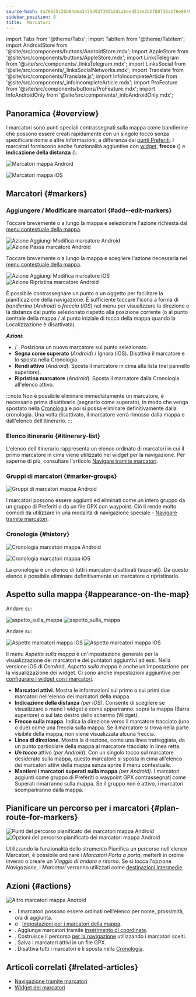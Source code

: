 ```yaml
---
source-hash: 4a76625c2bb84dea3475d937395b2dcabeed514e2bbf68736a1f6e8649b066f9
sidebar_position: 8
title:  Marcatori
---
```

import Tabs from '@theme/Tabs';
import TabItem from '@theme/TabItem';
import AndroidStore from '@site/src/components/buttons/AndroidStore.mdx';
import AppleStore from '@site/src/components/buttons/AppleStore.mdx';
import LinksTelegram from '@site/src/components/_linksTelegram.mdx';
import LinksSocial from '@site/src/components/_linksSocialNetworks.mdx';
import Translate from '@site/src/components/Translate.js';
import InfoIncompleteArticle from '@site/src/components/_infoIncompleteArticle.mdx';
import ProFeature from '@site/src/components/buttons/ProFeature.mdx';
import InfoAndroidOnly from '@site/src/components/_infoAndroidOnly.mdx';


## Panoramica {#overview}

I marcatori sono punti speciali contrassegnati sulla mappa come bandierine che possono essere creati rapidamente con un singolo tocco senza specificare nome e altre informazioni, a differenza dei [punti Preferiti](./favorites.md). I marcatori forniscono anche funzionalità aggiuntive con [widget](../widgets/markers.md), **frecce** (<Translate android="true" ids="show_arrows_on_the_map"/>) e **indicazione della distanza** (<Translate android="true" ids="show_direction"/>).

<Tabs groupId="operating-systems" queryString="current-os">

<TabItem value="android" label="Android">

![Marcatori mappa Android](@site/static/img/map/map_markers_android.png)

</TabItem>

<TabItem value="ios" label="iOS">

![Marcatori mappa iOS](@site/static/img/map/map_markers_ios.png)

</TabItem>

</Tabs>

## Marcatori {#markers}

### Aggiungere / Modificare marcatori {#add--edit-markers}

<Tabs groupId="operating-systems" queryString="current-os">

<TabItem value="android" label="Android">

Toccare brevemente o a lungo la mappa e selezionare l'azione richiesta dal [menu contestuale della mappa](../map/map-context-menu.md#add--edit-marker).

![Azione Aggiungi Modifica marcatore Android](@site/static/img/map/add_marker_android.png) ![Azione Passa marcatore Android](@site/static/img/map/action_pass_marker_android.png)

</TabItem>

<TabItem value="ios" label="iOS">

Toccare brevemente o a lungo la mappa e scegliere l'azione necessaria nel [menu contestuale della mappa](../map/map-context-menu.md#add--edit-marker).

![Azione Aggiungi Modifica marcatore iOS](@site/static/img/map/add_marker_ios.png)  ![Azione Ripristina marcatore Android](@site/static/img/map/action_restore_marker_android.png)

</TabItem>

</Tabs>

È possibile contrassegnare un punto o un oggetto per facilitare la pianificazione della navigazione. È sufficiente toccare l'icona a forma di *bandierina* (*Android*) o *freccia* (*iOS*) nel menu per visualizzare la direzione e la distanza dal punto selezionato rispetto alla posizione corrente (o al punto centrale della mappa / al punto iniziale di tocco della mappa quando la Localizzazione è disattivata).

***Azioni***:

- **<Translate android="true" ids="shared_string_marker"/>** / **<Translate android="true" ids="edit_map_marker"/>**. Posiziona un nuovo marcatore sul punto selezionato.
- **Segna come superato** (*Android*) / Ignora (iOS). Disattiva il marcatore e lo sposta nella Cronologia.
- **Rendi attivo** (*Android*). Sposta il marcatore in cima alla lista (nel pannello superiore).
- **Ripristina marcatore** (*Android*). Sposta il marcatore dalla Cronologia all'elenco attivo.

:::note
Non è possibile eliminare immediatamente un marcatore, è necessario prima disattivarlo (segnarlo come superato), in modo che venga spostato nella [Cronologia](#history) e poi si possa eliminare definitivamente dalla cronologia. Una volta disattivato, il marcatore verrà rimosso dalla mappa e dall'elenco dell'itinerario.
:::


<!--
### Add Favorites to Map Markers {#add-favorites-to-map-markers}

<InfoAndroidOnly/>

![Favorites folder functions android](@site/static/img/personal/favorites_folder_functions_android.png)

You can add to or remove your favorites from [Map markers list](../personal/markers.md).
Tap &#8942; button (**Android**) opens special functions for a chosen Favorite folder (group).

**Functions for Favorite folder:**
- &nbsp;<Translate android="true" ids="shared_string_add_to_map_markers"/>  or <Translate android="true" ids="remove_from_map_markers"/>.
- Add or remove all Favorite points from a folder in [Map markers list](../personal/markers.md).
-->


### Elenco itinerario {#itinerary-list}

L'elenco dell'itinerario rappresenta un elenco ordinato di marcatori in cui il primo marcatore in cima viene utilizzato nei widget per la navigazione. Per saperne di più, consultare l'articolo [Navigare tramite marcatori](../navigation/setup/markers-navigation.md#itinerary-list).

### Gruppi di marcatori {#marker-groups}

<InfoAndroidOnly />

![Gruppi di marcatori mappa Android](@site/static/img/personal/markers/map_markers_groups_add_android.png)

I marcatori possono essere aggiunti ed eliminati come un intero gruppo da un gruppo di Preferiti o da un file GPX con waypoint. Ciò li rende molto comodi da utilizzare in una modalità di navigazione speciale - [Navigare tramite marcatori](../navigation/setup/markers-navigation.md#add-group-of-favorite).

### Cronologia {#history}

<Tabs groupId="operating-systems" queryString="current-os">

<TabItem value="android" label="Android">

![Cronologia marcatori mappa Android](@site/static/img/personal/markers/map_markers_history_android.png)

</TabItem>

<TabItem value="ios" label="iOS">

![Cronologia marcatori mappa iOS](@site/static/img/personal/markers/map_markers_history_ios.png)

</TabItem>

</Tabs>

La cronologia è un elenco di tutti i marcatori disattivati (superati). Da questo elenco è possibile eliminare definitivamente un marcatore o ripristinarlo.


## Aspetto sulla mappa {#appearance-on-the-map}

<Tabs groupId="operating-systems" queryString="current-os">

<TabItem value="android" label="Android">

Andare su: *<Translate android="true" ids="shared_string_menu,map_markers_item,shared_string_more_without_dots,appearance_on_the_map"/>*

![aspetto_sulla_mappa](@site/static/img/widgets/appearence_on_the_map-01.png)   ![aspetto_sulla_mappa](@site/static/img/widgets/appearence_on_the_map-02.png)

</TabItem>

<TabItem value="ios" label="iOS">

Andare su: *<Translate ios="true" ids="shared_string_menu,map_markers,appearance_on_map"/>*

![Aspetto marcatori mappa iOS](@site/static/img/widgets/map_markers_appearance_ios-01.png)  ![Aspetto marcatori mappa iOS](@site/static/img/widgets/map_markers_appearance_ios-02.png)

</TabItem>

</Tabs>

Il menu *Aspetto sulla mappa* è un'impostazione generale per la visualizzazione dei marcatori e dei puntatori aggiuntivi ad essi.
Nella versione iOS di OsmAnd, *Aspetto sulla mappa* è anche un'impostazione per la visualizzazione dei widget. Ci sono anche impostazioni aggiuntive per [configurare i widget con i marcatori](../widgets/markers.md#configure-marker-widgets).

- **Marcatori attivi**. Mostra le informazioni sul primo o sui primi due marcatori nell'elenco dei marcatori della mappa.
- **Indicazione della distanza** *(per iOS)*. Consente di scegliere se visualizzare o meno i widget e come appariranno: sopra la mappa (Barra superiore) o sul lato destro dello schermo (Widget).
- **Frecce sulla mappa**. Indica la direzione verso il marcatore tracciato (uno o due) come una freccia sulla mappa. Se il marcatore si trova nella parte visibile della mappa, non viene visualizzata alcuna freccia.
- **Linea di direzione**. Mostra la direzione, come una linea tratteggiata, da un punto particolare della mappa al marcatore tracciato in linea retta.
- ***Un tocco*** attivo (*per Android*). Con un singolo tocco sul marcatore desiderato sulla mappa, questo marcatore si sposta in cima all'elenco dei marcatori attivi della mappa senza aprire il menu contestuale.
- **Mantieni i marcatori superati sulla mappa** *(per Android)*. I marcatori aggiunti come gruppo di Preferiti o waypoint GPX contrassegnati come Superati rimarranno sulla mappa. Se il gruppo non è attivo, i marcatori scompariranno dalla mappa.


## Pianificare un percorso per i marcatori {#plan-route-for-markers}

<InfoAndroidOnly />

*<Translate android="true" ids="shared_string_menu,map_markers,shared_string_more_without_dots,plan_route"/>*

![Punti del percorso pianificato dei marcatori mappa Android](@site/static/img/personal/markers/map_markers_plan_route_points_android.png) ![Opzioni del percorso pianificato dei marcatori mappa Android](@site/static/img/personal/markers/map_markers_plan_route_options_android.png)

Utilizzando la funzionalità dello strumento Pianifica un percorso nell'elenco Marcatori, è possibile ordinare i *Marcatori* *Porta a porta*, metterli in ordine inverso o creare un *Viaggio di andata e ritorno*. Se si tocca l'opzione *Navigazione*, i *Marcatori* verranno utilizzati come [destinazioni intermedie](../navigation/setup/route-navigation.md#intermediate-destinations).


## Azioni {#actions}

<InfoAndroidOnly />

![Altro marcatori mappa Android](@site/static/img/personal/markers/map_markers_more_android.png)

- **<Translate android="true" ids="sort_by"/>**. I marcatori possono essere ordinati nell'elenco per nome, prossimità, ora di aggiunta.
- **<Translate android="true" ids="appearance_on_the_map"/>** o **<Translate ios="true" ids="shared_string_appearance"/>**. [Impostazioni per i marcatori della mappa](#appearance-on-the-map).
- **<Translate android="true" ids="coordinate_input"/>**. Aggiunge marcatori tramite [inserimento di coordinate](../plan-route/coordinate-input.md).
- **<Translate android="true" ids="plan_route"/>**. Costruisce il percorso [per la navigazione](../navigation/setup/markers-navigation.md) utilizzando i marcatori scelti.
- **<Translate android="true" ids="marker_save_as_track"/>**. Salva i marcatori attivi in un file GPX.
- **<Translate android="true" ids="move_all_to_history"/>**. Disattiva tutti i marcatori e li sposta nella [Cronologia](#history).


## Articoli correlati {#related-articles}

- [Navigazione tramite marcatori](../navigation/setup/markers-navigation.md)
- [Widget dei marcatori](../widgets/markers.md)